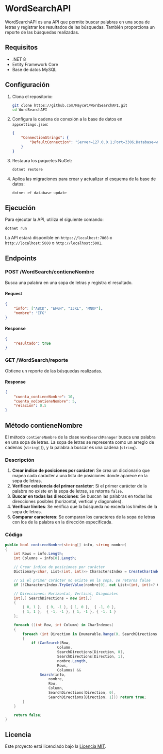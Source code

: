 # WordSearchAPI

WordSearchAPI es una API que permite buscar palabras en una sopa de letras y registrar los resultados de las búsquedas. También proporciona un reporte de las búsquedas realizadas.

## Requisitos

- .NET 8
- Entity Framework Core
- Base de datos MySQL

## Configuración

1. Clona el repositorio:

    ```bash
    git clone https://github.com/Maycet/WordSearchAPI.git
    cd WordSearchAPI
    ```

2. Configura la cadena de conexión a la base de datos en `appsettings.json`:

    ```json
    {
        "ConnectionStrings": {
            "DefaultConnection": "Server=127.0.0.1;Port=3306;Database=word_search;User=root;Password=tu-contraseña;"
        }
    }
    ```

3. Restaura los paquetes NuGet:

    ```bash
    dotnet restore
    ```

4. Aplica las migraciones para crear y actualizar el esquema de la base de datos:

    ```bash
    dotnet ef database update
    ```

## Ejecución

Para ejecutar la API, utiliza el siguiente comando:

```bash
dotnet run
```

La API estará disponible en `https://localhost:7068` o `http://localhost:5000` o `http://localhost:5001`.

## Endpoints

### POST /WordSearch/contieneNombre

Busca una palabra en una sopa de letras y registra el resultado.

#### Request

```json
{
    "info": ["ABCD", "EFGH", "IJKL", "MNOP"],
    "nombre": "EFG"
}
```

#### Response

```json
{
    "resultado": true
}
```

### GET /WordSearch/reporte

Obtiene un reporte de las búsquedas realizadas.

#### Response

```json
{
    "cuenta_contieneNombre": 10,
    "cuenta_noContieneNombre": 5,
    "relacion": 0.5
}
```

## Método contieneNombre

El método `contieneNombre` de la clase `WordSearchManager` busca una palabra en una sopa de letras. La sopa de letras se representa como un arreglo de cadenas (`string[]`), y la palabra a buscar es una cadena (`string`).

### Descripción

1. **Crear índice de posiciones por carácter**: Se crea un diccionario que mapea cada carácter a una lista de posiciones donde aparece en la sopa de letras.
2. **Verificar existencia del primer carácter**: Si el primer carácter de la palabra no existe en la sopa de letras, se retorna `false`.
3. **Buscar en todas las direcciones**: Se buscan las palabras en todas las direcciones posibles (horizontal, vertical y diagonales).
4. **Verificar límites**: Se verifica que la búsqueda no exceda los límites de la sopa de letras.
5. **Comparar caracteres**: Se comparan los caracteres de la sopa de letras con los de la palabra en la dirección especificada.

### Código

```csharp
public bool contieneNombre(string[] info, string nombre)
{
    int Rows = info.Length;
    int Columns = info[0].Length;

    // Crear índice de posiciones por carácter
    Dictionary<char, List<(int, int)>> CharactersIndex = CreateCharIndex(info);

    // Si el primer carácter no existe en la sopa, se retorna false
    if (!CharactersIndex.TryGetValue(nombre[0], out List<(int, int)>? CharIndexes)) return false;

    // Direcciones: Horizontal, Vertical, Diagonales
    int[,] SearchDirections = new int[,]
    {
        { 0, 1 },  { 0, -1 }, { 1, 0 },  { -1, 0 },
        { 1, 1 },  { -1, -1 }, { 1, -1 }, { -1, 1 }
    };

    foreach ((int Row, int Column) in CharIndexes)
    {
        foreach (int Direction in Enumerable.Range(0, SearchDirections.GetLength(0)))
        {
            if (CanSearch(Row,
                        Column,
                        SearchDirections[Direction, 0],
                        SearchDirections[Direction, 1],
                        nombre.Length,
                        Rows,
                        Columns) &&
                Search(info,
                    nombre,
                    Row,
                    Column,
                    SearchDirections[Direction, 0],
                    SearchDirections[Direction, 1])) return true;
        }
    }

    return false;
}
```


## Licencia

Este proyecto está licenciado bajo la [Licencia MIT](https://opensource.org/license/mit).